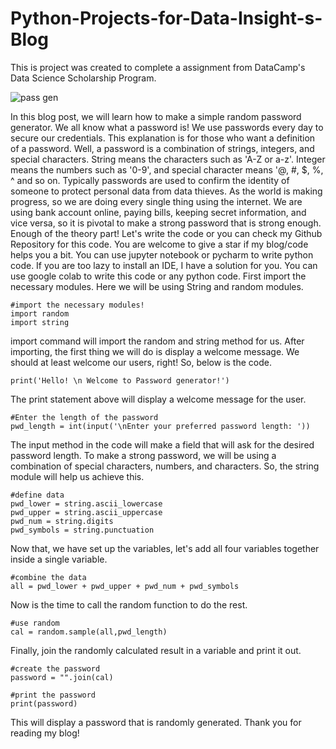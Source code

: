 # Python-Projects-for-Data-Insight-s-Blog
This is project was created to complete a assignment from DataCamp's Data Science Scholarship Program. 

![pass gen](https://user-images.githubusercontent.com/23361656/135896095-07fa3527-5503-4d9a-8860-b4cc0ee5fed1.png)


In this blog post, we will learn how to make a simple random password generator. 
We all know what a password is! We use passwords every day to secure our credentials. This explanation is for those who want a definition of a password. Well, a password is a combination of strings, integers, and special characters. 
String means the characters such as 'A-Z or a-z'.
 Integer means the numbers such as '0-9', and special character means '@, #, $, %, ^ and so on. 
Typically passwords are used to confirm the identity of someone to protect personal data from data thieves. As the world is making progress, so we are doing every single thing using the internet. We are using bank account online, paying bills, keeping secret information, and vice versa, so it is pivotal to make a strong password that is strong enough.  
Enough of the theory part! Let's write the code or you can check my Github Repository for this code. You are welcome to give a star if my blog/code helps you a bit. 
You can use jupyter notebook or pycharm to write python code. If you are too lazy to install an IDE, I have a solution for you. You can use google colab to write this code or any python code. 
First import the necessary modules. Here we will be using String and random modules. 

    #import the necessary modules!
    import random
    import string

import command will import the random and string method for us. After importing, the first thing we will do is display a welcome message. We should at least welcome our users, right! So, below is the code.

    print('Hello! \n Welcome to Password generator!')

The print statement above will display a welcome message for the user. 

    #Enter the length of the password
    pwd_length = int(input('\nEnter your preferred password length: '))  

The input method in the code will make a field that will ask for the desired password length. To make a strong password, we will be using a combination of special characters, numbers, and characters. So, the string module will help us achieve this. 

    #define data
    pwd_lower = string.ascii_lowercase
    pwd_upper = string.ascii_uppercase
    pwd_num = string.digits
    pwd_symbols = string.punctuation

Now that, we have set up the variables, let's add all four variables together inside a single variable. 


    #combine the data
    all = pwd_lower + pwd_upper + pwd_num + pwd_symbols

Now is the time to call the random function to do the rest. 

    #use random 
    cal = random.sample(all,pwd_length)

Finally, join the randomly calculated result in a variable and print it out. 

    #create the password 
    password = "".join(cal)

    #print the password
    print(password)

This will display a password that is randomly generated. 
Thank you for reading my blog! 
